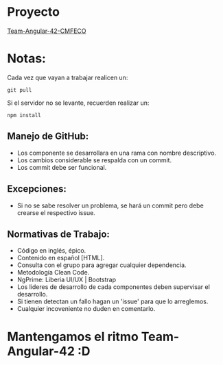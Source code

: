 # Proyecto

[Team-Angular-42-CMFECO](https://community-fest-code.web.app)

# Notas:

Cada vez que vayan a trabajar realicen un:

```
git pull
```

Si el servidor no se levante, recuerden realizar un:

```
npm install
```
## Manejo de GitHub:

- Los componente se desarrollara en una rama con nombre descriptivo.
- Los cambios considerable se respalda con un commit.
- Los commit debe ser funcional.

## Excepciones:
- Si no se sabe resolver un problema, se hará un commit pero debe crearse el respectivo issue. 

## Normativas de Trabajo:

- Código en inglés, épico.
- Contenido en español [HTML].
- Consulta con el grupo para agregar cualquier dependencia.
- Metodología Clean Code.
- NgPrime: Liberia UI/UX | Bootstrap
- Los lideres de desarrollo de cada componentes deben supervisar el desarrollo.
- Si tienen detectan un fallo hagan un 'issue' para que lo arreglemos.
- Cualquier incoveniente no duden en comentarlo.

# Mantengamos el ritmo Team-Angular-42 :D


